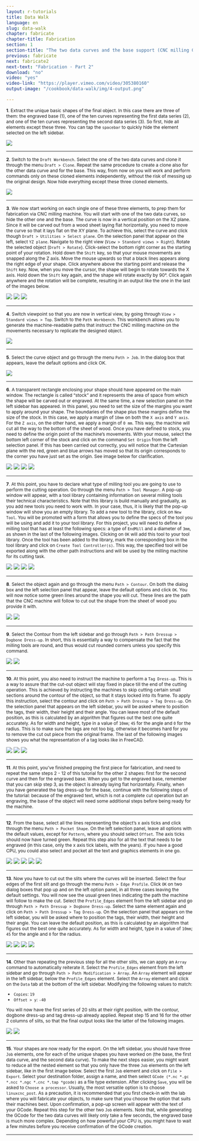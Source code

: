 ```yaml
---
layout: r-tutorials
title: Data Walk
language: en
slug: data-walk
chapter: fabricate
chapter-title: Fabrication
section: 1
section-title: "The two data curves and the base support (CNC milling GCode)"
previous: fabricate
next: fabricate2
next-text: "Fabrication · Part 2"
download: "no"
video: "yes"
video-link: "https://player.vimeo.com/video/305380160"
output-image: "/cookbook/data-walk/img/4-output.png"

---
```


<div>
<p style="font-size: 12px;">
<b>1</b>. Extract the unique basic shapes of the final object. In this case there are three of them: the engraved base (1), one of the ten curves representing the first data series (2), and one of the ten curves representing the second data series (3). So first, hide all elements except these three. You can tap the <code>spacebar</code> to quickly hide the element selected on the left sidebar. </p>
<img src="/cookbook/data-walk/img/4-1.png" /></div>
<div class="clear"></div>
<hr style="color: #ccc" size="1">

<div>
<p style="font-size: 12px;">
<b>2</b>. Switch to the <code>Draft Workbench</code>. Select the one of the two data curves and clone it through the menu <code>Draft > Clone</code>. Repeat the same procedure to create a clone also for the other data curve and for the base. This way, from now on you will work and perform commands only on these cloned elements independently, without the risk of messing up the original design. Now hide everything except these three cloned elements.</p>
<img src="/cookbook/data-walk/img/4-2.png" /></div>
<div class="clear"></div>
<hr style="color: #ccc" size="1">

<div>
<p style="font-size: 12px;">
<b>3</b>. We now start working on each single one of these three elements, to prep them for fabrication via CNC milling machine. You will start with one of the two data curves, so hide the other one and the base. The curve is now in a vertical position on the XZ plane. Since it will be carved out from a wood sheet laying flat horizontally, you need to move the curve so that it lays flat on the XY plane. To achieve this, select the curve and click though <code>Draft > Utilities > Select plane</code>. On the selection panel that appear on the left, select <code>YZ plane</code>. Navigate to the right view (<code>View > Standard views > Right</code>). Rotate the selected object (<code>Draft > Rotate</code>). Click-select the bottom right corner as the starting point of your rotation. Hold down the <code>Shift</code> key, so that your mouse movements are snapped along the Z axis. Move the mouse upwards so that a black lines appears along the right edge of your shape. Click anywhere above the starting point and release the <code>Shift</code> key. Now, when you move the cursor, the shape will begin to rotate towards the X axis. Hold down the <code>Shift</code> key again, and the shape will rotate exactly by 90°. Click again anywhere and the rotation will be complete, resulting in an output like the one in the last of the images below. </p>
<img src="/cookbook/data-walk/img/4-3.png" />
<img src="/cookbook/data-walk/img/4-4.png" />
<img src="/cookbook/data-walk/img/4-5.png" /></div>
<div class="clear"></div>
<hr style="color: #ccc" size="1">

<div>
<p style="font-size: 12px;">
<b>4</b>. Switch viewpoint so that you are now in vertical view, by going through <code>View > Standard views > Top</code>. Switch to the <code>Path Workbench</code>. This workbench allows you to generate the machine-readable paths that instruct the CNC milling machine on the movements necessary to replicate the designed object.</p>
<img src="/cookbook/data-walk/img/4-6.png" /></div>
<div class="clear"></div>
<hr style="color: #ccc" size="1">

<div>
<p style="font-size: 12px;">
<b>5</b>. Select the curve object and go through the menu <code>Path > Job</code>. In the dialog box that appears, leave the default options and click OK. 
</p>
<img src="/cookbook/data-walk/img/4-7.png" /></div>
<div class="clear"></div>
<hr style="color: #ccc" size="1">

<div>
<p style="font-size: 12px;">
<b>6</b>. A transparent rectangle enclosing your shape should have appeared on the main window. 
The rectangle is called “stock” and it represents the area of space from which the shape will be carved out or engraved. At the same time, a new selection panel on the left sidebar has appeared. In this panel, you need to set the size of the margins you want to apply around your shape. The boundaries of the shape plus these margins define the size of the stock. In this case, we apply a margin of <code>10mm</code> on both the <code>X axis</code> and <code>Y axis</code>. For the <code>Z axis</code>, on the other hand, we apply a margin of <code>0 mm</code>. This way, the machine will cut all the way to the bottom of the sheet of wood. Once you have defined to stock, you need to define the origin point of the machine’s movements. With your mouse, select the bottom left corner of the stock and click on the command <code>Set Origin</code> from the left selection panel. If this has been carried out correctly, you will notice that the Cartesian plane with the red, green and blue arrows has moved so that its origin corresponds to the corner you have just set as the origin. See image below for clarification. 
</p>
<img src="/cookbook/data-walk/img/4-8.png" />
<img src="/cookbook/data-walk/img/4-9.png" />
<img src="/cookbook/data-walk/img/4-10.png" />
<img src="/cookbook/data-walk/img/4-11.png" /></div>
<div class="clear"></div>
<hr style="color: #ccc" size="1">

<div>
<p style="font-size: 12px;">
<b>7</b>. At this point, you have to declare what type of milling tool you are going to use to perform the cutting operation. Go through the menu <code>Path > Tool Manager</code>. A pop-up window will appear, with a tool library containing information on several milling tools their technical characteristics. Note that this library is build manually and gradually, as you add new tools you need to work with. In your case, thus, it is likely that the pop-up window will show you an empty library. To add a new tool to the library, click on <code>New Tool</code>. You will be promoted with a form that allows you to define the specs of the tool you will be using and add it to your tool library. For this project, you will need to define a milling tool that has at least the following specs: a type of <code>EndMill</code> and a diameter of <code>3mm</code>, as shown in the last of the following images. Clicking on <code>OK</code> will add this tool to your tool library. Once the tool has been added to the library, mark the corresponding box in the tool library and click on <code>Create Tool Controller(s)</code>. This way, the specified tool will be exported along with the other path instructions and will be used by the milling machine for its cutting task.
</p>
<img src="/cookbook/data-walk/img/4-12.png" />
<img src="/cookbook/data-walk/img/4-13.png" />
<img src="/cookbook/data-walk/img/4-14.png" />
<img src="/cookbook/data-walk/img/4-15.png" />
</div>
<div class="clear"></div>
<hr style="color: #ccc" size="1">

<div>
<p style="font-size: 12px;">
<b>8</b>. Select the object again and go through the menu <code>Path > Contour</code>. On both the dialog box and the left selection panel that appear, leave the default options and click <code>OK</code>. You will now notice some green lines around the shape you will cut. These lines are the path that the CNC machine will follow to cut out the shape from the sheet of wood you provide it with. 
</p>
<img src="/cookbook/data-walk/img/4-16.png" />
<img src="/cookbook/data-walk/img/4-17.png" />
</div>
<div class="clear"></div>
<hr style="color: #ccc" size="1">

<div>
<p style="font-size: 12px;">
<b>9</b>. Select the Contour from the left sidebar and go through <code>Path > Path Dressup > Dogbone Dress-up</code>. In short, this is essentially a way to compensate the fact that the milling tools are round, and thus would cut rounded corners unless you specify this command. 
</p>
<img src="/cookbook/data-walk/img/4-18.png" />
<img src="/cookbook/data-walk/img/4-19.png" />
</div>
<div class="clear"></div>
<hr style="color: #ccc" size="1">

<div>
<p style="font-size: 12px;">
<b>10</b>. At this point, you also need to instruct the machine to perform a <code>Tag Dress-up</code>. This is a way to assure that the cut-out object will stay fixed in place till the end of the cutting operation. This is achieved by instructing the machines to skip cutting certain small sections around the contour of the object, so that it stays locked into its frame. To apply this instruction, select the contour and click on <code>Path > Path Dressup > Tag Dress-up</code>. 
On the selection panel that appears on the left sidebar, you will be asked where to position the tags, their width, their height and their angle. You can leave most of the default position, as this is calculated by an algorithm that figures out the best one quite accurately. As for width and height, type in a value of <code>10mm</code>;  <code>45</code> for the angle and <code>0</code> for the radius. This is to make sure the tags are not too big, otherwise it becomes hard for you to remove the cut out piece from the original frame. The last of the following images shows you what the representation of a tag looks like in FreeCAD.
</p>
<img src="/cookbook/data-walk/img/4-20.png" />
<img src="/cookbook/data-walk/img/4-21.png" />
<img src="/cookbook/data-walk/img/4-22.png" />
</div>
<div class="clear"></div>
<hr style="color: #ccc" size="1">

<div>
<p style="font-size: 12px;">
<b>11</b>. At this point, you’ve finished prepping the first piece for fabrication, and need to repeat the same steps 2 - 12 of this tutorial for the other 2 shapes: first for the second curve and then for the engraved base. When you get to the engraved base, remember that you can skip step 3, as the object is already laying flat horizontally. Finally, when you have generated the tag dress-up for the base, continue with the following steps of the tutorial: because of the engraved text, which is not a complete cut operation but an engraving, the base of the object will need some additional steps before being ready for the machine.
</p>
</div>
<div class="clear"></div>
<hr style="color: #ccc" size="1">

<div>
<p style="font-size: 12px;">
<b>12</b>. From the base, select all the lines representing the object’s x axis ticks and click through the menu <code>Path > Pocket Shape</code>. On the left selection panel, leave all options with the default values, except for <code>Pattern</code>, where you should select <code>Offset</code>. The axis ticks should now have turned green. Repeat this step also for all the text that needs to be engraved (in this case, only the x axis tick labels, with the years). If you have a good CPU, you could also select and pocket all the text and graphics elements in one go.
</p>
<img src="/cookbook/data-walk/img/4-23.png" />
<img src="/cookbook/data-walk/img/4-24.png" />
<img src="/cookbook/data-walk/img/4-25.png" />
<img src="/cookbook/data-walk/img/4-26.png" />
<img src="/cookbook/data-walk/img/4-27.png" />
</div>
<div class="clear"></div>
<hr style="color: #ccc" size="1">

<div>
<p style="font-size: 12px;">
<b>13</b>. Now you have to cut out the slits where the curves will be inserted. Select the four edges of the first slit and go through the menu <code>Path > Edge Profile</code>. Click <code>OK</code> on two dialog boxes that pop up and on the left option panel, in all three cases leaving the default settings. You will now see the usual green lines indicating the path the machine will follow to make the cut. Select the <code>Profile_Edges</code> element from the left sidebar and go through <code>Path > Path Dressup > Dogbone Dress-up</code>. Select the same element again and click on <code>Path > Path Dressup > Tag Dress-up</code>.  On the selection panel that appears on the left sidebar, you will be asked where to position the tags, their width, their height and their angle. You can leave the default position, as this is calculated by an algorithm that figures out the best one quite accurately. As for width and height, type in a value of <code>10mm</code>;  <code>45</code> for the angle and <code>0</code> for the radius.
</p>
<img src="/cookbook/data-walk/img/4-28.png" />
<img src="/cookbook/data-walk/img/4-29.png" />
<img src="/cookbook/data-walk/img/4-30.png" />
<img src="/cookbook/data-walk/img/4-31.png" />
</div>
<div class="clear"></div>
<hr style="color: #ccc" size="1">

<div>
<p style="font-size: 12px;">
<b>14</b>. Other than repeating the previous step for all the other slits, we can apply an <code>Array</code> command to automatically reiterate it. Select the <code>Profile_Edges</code> element from the left sidebar and go through <code>Path > Path Modification > Array</code>. An <code>Array</code> element will appear in the left sidebar, below the <code>Profile_Edges</code> element.  Select the <code>Array</code> element and click on the <code>Data</code> tab at the bottom of the left sidebar. Modifying the following values to match:</p>
<ul style="font-size: 12px;">
<li><code>Copies</code>: <code>19</code></li>
<li><code>Offset > y</code>: <code>-40</code></li>
</ul>
<p style="font-size: 12px;">
You will now have the first series of 20 slits at their right position, with the contour, dogbone dress-up and tag dress-up already applied. Repeat step 15 and 16 for the other 2 columns of slits, so that the final output looks like the latter of the following images.
</p>
<img src="/cookbook/data-walk/img/4-32.png" />
<img src="/cookbook/data-walk/img/4-33.png" />
</div>
<div class="clear"></div>
<hr style="color: #ccc" size="1">

<div>
<p style="font-size: 12px;">
<b>15</b>. Your shapes are now ready for the export. On the left sidebar, you should have three <code>Job</code> elements, one for each of the unique shapes you have worked on (the base, the first data curve, and the second data curve). To make the next steps easier, you might want to reduce all the nested element so that you only have the three <code>Job</code> elements on the left sidebar, like in the first image below. Select the first <code>Job</code> element and click on <code>File > Export</code>. Select your destination folder, assign a name, and then select <code>GCode (*.nc *.gc *.ncc *.ngc *.cnc *.tap *gcode)</code> as a file type extension. After clicking <code>Save</code>, you will be asked to <code>Choose a processor</code>. Usually, the most versatile option is to choose <code>linuxcnc_post</code>. As a precaution, it is recommended that you first check-in with the lab where you will fabricate your objects, to make sure that you choose the option that suits their machines best. Upon confirmation, a pop-up screen will appear with the text of your GCode. Repeat this step for the other two <code>Job</code> elements.  Note that, while generating the GCode for the two data curves will likely only take a few seconds,  the engraved base is much more complex. Depending on how powerful your CPU is, you might have to wait a few minutes before you receive confirmation of the GCode creation.
</p>
</div>
<div class="clear"></div>
<hr style="color: #ccc" size="1">